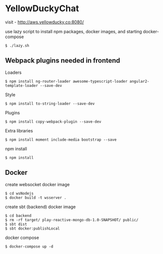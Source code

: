 # YellowDuckyChat
visit - http://aws.yellowducky.co:8080/

use lazy script to install npm packages, docker images, and starting docker-compose

```
$ ./lazy.sh 
```

## Webpack plugins needed in frontend

Loaders
```
$ npm install ng-router-loader awesome-typescript-loader angular2-template-loader --save-dev 
```

Style
```
$ npm install to-string-loader --save-dev
```

Plugins
```
$ npm install copy-webpack-plugin --save-dev
```

Extra libraries
```
$ npm install moment include-media bootstrap --save
```

npm install
```
$ npm install
```


## Docker

create websocket docker image

```
$ cd wsNodejs
$ docker build -t wsserver .
```

create sbt (backend) docker image

```
$ cd backend
$ rm -rf target/ play-reactive-mongo-db-1.0-SNAPSHOT/ public/
$ sbt dist
$ sbt docker:publishLocal
```

docker compose

```
$ docker-compose up -d
```
